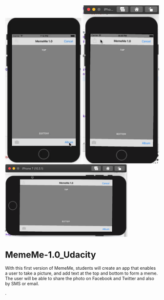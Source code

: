 <img src="MemeMe_1.0_Images/MemeMe_1.0.gif" width="250"/> <img src="MemeMe_1.0_Images/MemeMe_1.0_1.PNG" width="250"/> <img src="MemeMe_1.0_Images/MemeMe_1.0_2.PNG" width="400"/> 

# MemeMe-1.0_Udacity
With this first version of MemeMe, students will create an app that enables a user to take a picture, and add text at the top and bottom to form a meme. The user will be able to share the photo on Facebook and Twitter and also by SMS or email.

.


